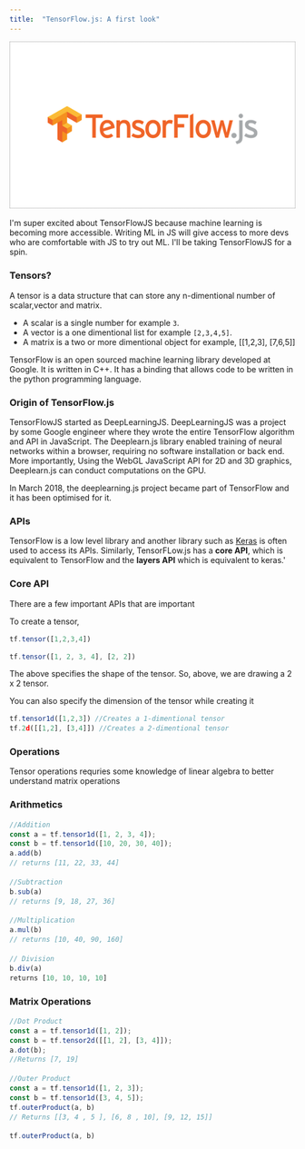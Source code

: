 ```yaml
---
title:  "TensorFlow.js: A first look"
---
```


![TFjs](./tf.png)

I'm super excited about TensorFlowJS because machine learning is becoming more accessible. Writing ML in JS will give access to more devs who are comfortable with JS to try out ML. I'll be taking TensorFlowJS for a spin.

### Tensors?

A tensor is a data structure that can store any n-dimentional number of scalar,vector and matrix.

* A scalar is a single number for example `3`.
* A vector is a one dimentional list for example `[2,3,4,5]`.
* A
matrix is a two or more dimentional object for example, [[1,2,3], [7,6,5]]

TensorFlow is an open sourced machine learning library developed at Google. It is written in C++. It has a binding that
allows code to be written in the python programming language.

### Origin of TensorFlow.js

TensorFlowJS started as DeepLearningJS. DeepLearningJS was a project by some Google engineer where they wrote the entire TensorFlow 
algorithm and API in JavaScript. The Deeplearn.js library enabled training of neural networks within a browser, requiring no software installation or back end. More importantly, Using the WebGL JavaScript API for 2D and 3D graphics, Deeplearn.js  can conduct computations on the GPU.

In March 2018, the deeplearning.js project became part of TensorFlow and it has been optimised for it.

### APIs

TensorFlow is a low level library and another library such as [Keras][K] is often used to access its APIs. Similarly, TensorFLow.js has a **core API**, which is equivalent to TensorFlow and the **layers API** which is equivalent to keras.'

### Core API

There are a few important APIs that are important

To create a tensor,

```javascript
tf.tensor([1,2,3,4])

```

```javascript
tf.tensor([1, 2, 3, 4], [2, 2])

```
The above specifies the shape of the tensor. So, above, we are drawing a 2 x 2 tensor.

You can also specify the dimension of the tensor while creating it

```javascript
tf.tensor1d([1,2,3]) //Creates a 1-dimentional tensor
tf.2d([[1,2], [3,4]]) //Creates a 2-dimentional tensor
```

### Operations

Tensor operations requries some knowledge of linear algebra to better understand matrix operations

### Arithmetics

```javascript
//Addition
const a = tf.tensor1d([1, 2, 3, 4]);
const b = tf.tensor1d([10, 20, 30, 40]);
a.add(b)
// returns [11, 22, 33, 44]

//Subtraction
b.sub(a)
// returns [9, 18, 27, 36]

//Multiplication
a.mul(b)
// returns [10, 40, 90, 160]

// Division
b.div(a)
returns [10, 10, 10, 10]
```

### Matrix Operations

```javascript
//Dot Product
const a = tf.tensor1d([1, 2]);
const b = tf.tensor2d([[1, 2], [3, 4]]);
a.dot(b);
//Returns [7, 19]

//Outer Product
const a = tf.tensor1d([1, 2, 3]);
const b = tf.tensor1d([3, 4, 5]);
tf.outerProduct(a, b)
// Returns [[3, 4 , 5 ], [6, 8 , 10], [9, 12, 15]]

tf.outerProduct(a, b)
```




[K]: https://keras.io